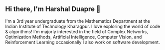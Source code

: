 ## Hi there, I'm Harshal Duapre 👋

I'm a 3rd year undergraduate from the Mathematics Department at the Indian Institute of Technology Kharagpur. I love exploring the world of code & algorithms! I'm majorly interested in the field of Complex Networks, Optimization Methods, Artificial Intelligence, Computer Vision, and Reinforcement Learning occasionally I also work on software development.

<!--
**harshal-dupare/harshal-dupare** is a ✨ _special_ ✨ repository because its `README.md` (this file) appears on your GitHub profile.

Here are some ideas to get you started:

- 🔭 I’m currently working on ...
- 🌱 I’m currently learning ...
- 👯 I’m looking to collaborate on ...
- 🤔 I’m looking for help with ...
- 💬 Ask me about ...
- 📫 How to reach me: ...
- 😄 Pronouns: ...
- ⚡ Fun fact: ...
-->
